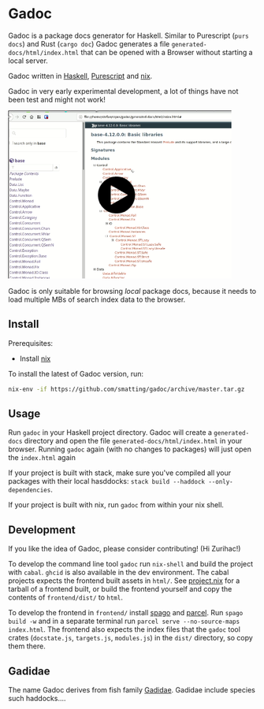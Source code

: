 # Gadoc

Gadoc is a package docs generator for Haskell. Similar to Purescript (`purs docs`) and Rust (`cargo doc`) Gadoc generates a file `generated-docs/html/index.html` that can be opened with a Browser without starting a local server.

Gadoc written in [Haskell](https://www.haskell.org/), [Purescript](https://www.purescript.org/) and [nix](https://nixos.org/).

Gadoc in very early experimental development, a lot of things have not been test and might not work!

[![Video](https://raw.githubusercontent.com/smatting/gadoc/master/imgs/gadoc-demo.png)](https://xahv0eel.s3.eu-central-1.amazonaws.com/gadoc-demo.webm)

Gadoc is only suitable for browsing *local* package docs, because it needs to load multiple MBs of search index data to the browser.

## Install
Prerequisites:

- Install [nix](https://nixos.org/nix/)

To install the latest of Gadoc version, run:
```sh
nix-env -if https://github.com/smatting/gadoc/archive/master.tar.gz
```

## Usage

Run `gadoc` in your Haskell project directory. Gadoc will create a `generated-docs` directory and open the file `generated-docs/html/index.html` in your browser.
Running `gadoc` again (with no changes to packages) will just open the `index.html` again

If your project is built with stack, make sure you've compiled all your packages with their local hasddocks: `stack build --haddock --only-dependencies`.

If your project is built with nix, run `gadoc` from within your nix shell.


##  Development

If you like the idea of Gadoc, please consider contributing! (Hi Zurihac!)

To develop the command line tool `gadoc` run `nix-shell` and build the project with `cabal`. `ghcid` is also available in the dev environment.
The cabal projects expects the frontend built assets in `html/`. See [project.nix](https://github.com/smatting/gadoc/blob/master/project.nix) for a tarball of a frontend built, or build the frontend yourself and copy the contents of `frontend/dist/` to `html`.

To develop the frontend in `frontend/` install [spago](https://github.com/purescript/spago) and [parcel](https://parceljs.org/).
Run `spago build -w` and in a separate terminal run `parcel serve --no-source-maps index.html`.
The frontend also expects the index files that the `gadoc` tool crates (`docstate.js`, `targets.js`, `modules.js`) in the `dist/` directory, so copy them there. 

## Gadidae

The name Gadoc derives from fish family [Gadidae](https://en.wikipedia.org/wiki/Gadidae). Gadidae include species such haddocks....
